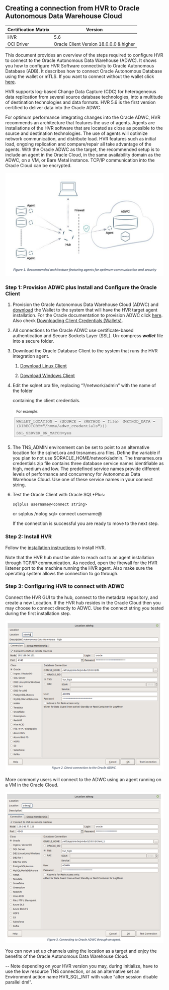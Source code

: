 ## Creating a connection from HVR to Oracle Autonomous Data Warehouse Cloud


| **Certification Matrix** | **Version**                               |
| -------------------- | ----------------------------------------- |
| HVR  | 5.6                  |
| OCI Driver  | Oracle Client Version 18.0.0.0 & higher |


This document provides an overview of the steps required to configure HVR to connect to the Oracle Autonomous Data Warehouse (ADWC). It  shows you how to configure HVR Software connectivity to Oracle Autonomous Database (ADB). It describes how to connect Oracle Autonomous Database using the wallet or mTLS.  If you want to connect without the wallet click [here](https://oracle-samples.github.io/adb-connectors/common/tls-no-wallet/workshops/freetier/).

HVR supports log-based Change Data Capture (CDC) for heterogeneous data replication from several source database technologies, into a multitude of destination technologies and data formats. HVR 5.6 is the first version certified to deliver data into the Oracle ADWC.

For optimum performance integrating changes into the Oracle ADWC, HVR recommends an architecture that features the use of agents. Agents are installations of the HVR software that are located as close as possible to the source and destination technologies. The use of agents will optimize network communication, and distribute load. HVR features such as initial load, ongoing replication and compare/repair all take advantage of the agents. With the Oracle ADWC as the target, the recommended setup is to include an agent in the Oracle Cloud, in the same availability domain as the ADWC, on a VM, or Bare Metal instance. TCP/IP communication into the Oracle Cloud can be encrypted.

![Picture2](./images/HVRpic2.png)



### Step 1: Provision ADWC plus Install and Configure the Oracle Client

1. Provision the Oracle Autonomous Data Warehouse Cloud (ADWC) and [download](../common/wallet/wallet.md) the Wallet to the system that will have the HVR target agent installation. For the Oracle documentation to provision ADWC click [here](https://www.oracle.com/webfolder/technetwork/tutorials/obe/cloud/adwc/OBE_Provisioning_Autonomous_Data_Warehouse_Cloud_bak/provisioning_autonomous_data_warehouse_cloud_v2.html). Also
    check [Downloading Client Credentials (Wallets)](../common/wallet/wallet.md).

2. All connections to the Oracle ADWC use certificate-based authentication and Secure Sockets Layer (SSL). Un-compress ***wallet*** file into a secure folder.

3. Download the Oracle Database Client to the system that runs the HVR integration agent.

    1. [Download Linux Client](../common/instant-client/instant-client-linux-64.md)

    2. [Download Windows Client](../common/instant-client/instant-client-windows-64.md)

4. Edit the sqlnet.ora file, replacing “?/network/admin” with the name of the folder

   containing the client credentials.

    ![Picture3](./images/HVRpic3.png)


5. The TNS\_ADMIN environment can be set to point to an alternative location for the sqlnet.ora and tnsnames.ora files. Define the variable if you plan to not use $ORACLE\_HOME/network/admin. The tnsnames.ora credentials zip file contains three database service names identifiable as high, medium and low. The predefined service names provide different levels of performance and concurrency for Autonomous Data Warehouse Cloud. Use one of these service names in your connect string.

6. Test the Oracle Client with Oracle SQL*Plus:

     ```
     sqlplus username@<connect string>
     ```

   <enter password at prompt>
    or
    sqlplus /nolog
    sql> connect username@<connect string> <enter password at prompt>

    If the connection is successful you are ready to move to the next step.

### Step 2: Install HVR

Follow the [installation instructions](https://www.hvr-software.com/docs/installing-and-upgrading-hvr) to install HVR.

Note that the HVR hub must be able to reach out to an agent installation through TCP/IP communication. As needed, open the firewall for the HVR listener port to the machine running the HVR agent. Also make sure the operating system allows the connection to go through.

### Step 3: Configuring HVR to connect with ADWC

Connect the HVR GUI to the hub, connect to the metadata repository, and create a new Location. If the HVR hub resides in the Oracle Cloud then you may choose to connect directly to ADWC. Use the connect string you tested during the first installation step.

  ![Picture4](./images/HVRpic4.png)

More commonly users will connect to the ADWC using an agent running on a VM in the Oracle Cloud.

  ![Picture5](./images/HVRpic5.png)

You can now set up channels using the location as a target and enjoy the benefits of the Oracle Autonomous Data Warehouse Cloud.



-- Note depending on your HVR version you may, during initialize, have to use the low resource TNS connection, or as an alternative set an Environment action name HVR\_SQL\_INIT with value “alter session disable parallel dml”.
